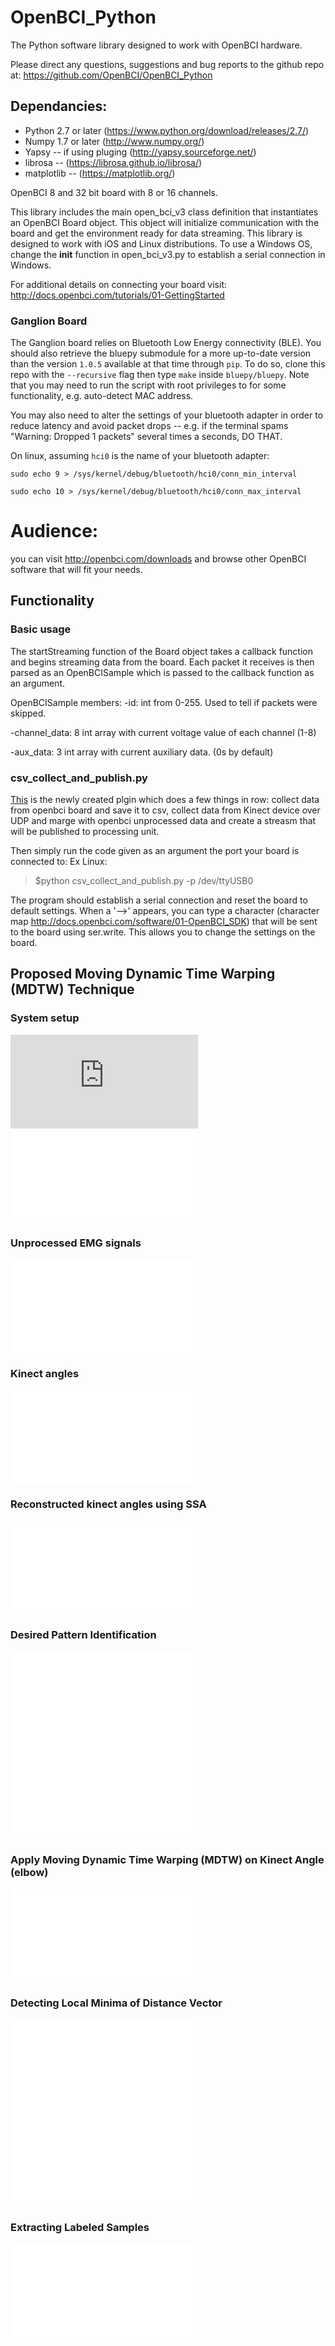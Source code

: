 OpenBCI_Python
==============

The Python software library designed to work with OpenBCI hardware.

Please direct any questions, suggestions and bug reports to the github repo at: https://github.com/OpenBCI/OpenBCI_Python

## Dependancies:

* Python 2.7 or later (https://www.python.org/download/releases/2.7/)
* Numpy 1.7 or later (http://www.numpy.org/)
* Yapsy -- if using pluging (http://yapsy.sourceforge.net/)
* librosa -- (https://librosa.github.io/librosa/)
* matplotlib -- (https://matplotlib.org/)

OpenBCI 8 and 32 bit board with 8 or 16 channels.

This library includes the main open_bci_v3 class definition that instantiates an OpenBCI Board object. This object will initialize communication with the board and get the environment ready for data streaming. This library is designed to work with iOS and Linux distributions. To use a Windows OS, change the __init__ function in open_bci_v3.py to establish a serial connection in Windows.

For additional details on connecting your board visit: http://docs.openbci.com/tutorials/01-GettingStarted

### Ganglion Board

The Ganglion board relies on Bluetooth Low Energy connectivity (BLE). You should also retrieve the bluepy submodule for a more up-to-date version than the version `1.0.5` available at that time through `pip`. To do so, clone this repo with the `--recursive` flag then type `make` inside `bluepy/bluepy`. Note that you may need to run the script with root privileges to for some functionality, e.g. auto-detect MAC address.

You may also need to alter the settings of your bluetooth adapter in order to reduce latency and avoid packet drops -- e.g. if the terminal spams "Warning: Dropped 1 packets" several times a seconds, DO THAT.

On linux, assuming `hci0` is the name of your bluetooth adapter:

`sudo echo 9 > /sys/kernel/debug/bluetooth/hci0/conn_min_interval`

`sudo echo 10 > /sys/kernel/debug/bluetooth/hci0/conn_max_interval`

# Audience:

you can visit http://openbci.com/downloads and browse other OpenBCI software that will fit your needs.

## Functionality

### Basic usage

The startStreaming function of the Board object takes a callback function and begins streaming data from the board. Each packet it receives is then parsed as an OpenBCISample which is passed to the callback function as an argument. 

OpenBCISample members:
-id:
	int from 0-255. Used to tell if packets were skipped.

-channel_data:
	8 int array with current voltage value of each channel (1-8)

-aux_data:
	3 int array with current auxiliary data. (0s by default)

### csv_collect_and_publish.py


[This](https://github.com/GPrathap/OpenBCI_Python/blob/master/plugins/csv_collect_and_publish.py) is the newly created plgin which does a few things in row: collect data from openbci board and save it to csv, collect data from Kinect device over UDP and marge with openbci unprocessed data and create a streasm that will be published to processing unit.


Then simply run the code given as an argument the port your board is connected to:
Ex Linux:
> $python csv_collect_and_publish.py -p /dev/ttyUSB0 

The program should establish a serial connection and reset the board to default settings. When a '-->' appears, you can type a character (character map http://docs.openbci.com/software/01-OpenBCI_SDK)  that will be sent to the board using ser.write. This allows you to change the settings on the board. 

## Proposed Moving Dynamic Time Warping (MDTW) Technique
### System setup 
![alt text](https://github.com/GPrathap/OpenBCI_Python/blob/master/images/data_acquisition.pdf)
![](../master/images/data_acquisition.pdf)
### Unprocessed EMG signals 
![](../master/images/RAW_EMG_SIGNALS.pdf)
### Kinect angles 
![](../master/images/kinect_angles_raw.pdf)
### Reconstructed kinect angles using SSA
![](../master/images/kinect_angles_reconstructed.pdf)
### Desired Pattern Identification
![](../master/images/bicep_motion_of_interest.pdf)
![](../master/images/straight_up_motion_of_interest.pdf)
### Apply Moving Dynamic Time Warping (MDTW) on Kinect Angle (elbow)
![](../master/images/dtw_mapping.pdf)
### Detecting Local Minima of Distance Vector
![](../master/images/local_minima_with_0_5.pdf)
![](../master/images/local_minima_with_recursive.pdf)
### Extracting Labeled Samples
![](../master/images/dwt_result.pdf)







